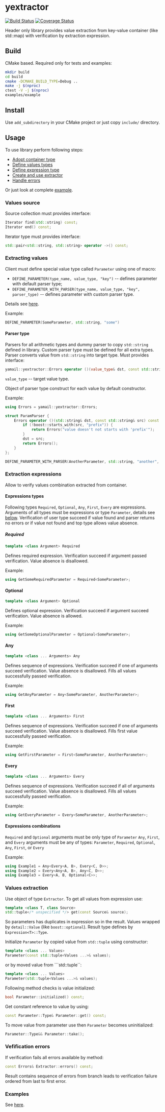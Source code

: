 # yextractor

[![Build Status](https://travis-ci.org/elsid/yextractor.svg?branch=master)](https://travis-ci.org/elsid/yextractor)
[![Coverage Status](https://coveralls.io/repos/github/elsid/yextractor/badge.svg?branch=master)](https://coveralls.io/github/elsid/yextractor?branch=master)

Header only library provides value extraction from key-value container
(like std::map) with verification by extraction expression.

## Build

CMake based. Required only for tests and examples:
```bash
mkdir build
cd build
cmake -DCMAKE_BUILD_TYPE=Debug ..
make -j $(nproc)
ctest -V -j $(nproc)
examples/example
```

## Install

Use ```add_subdirectory``` in your CMake project or just copy ```include/``` directory.

## Usage

To use library perform following steps:
* [Adopt container type](#values-source)
* [Define values types](#extracting-values)
* [Define expression type](#extraction-expressions)
* [Create and use extractor](#values-extraction)
* [Handle errors](#vefification-errors)

Or just look at complete [example](#examples).

### Values source

Source collection must provides interface:
```c++
Iterator find(std::string) const;
Iterator end() const;
```

Iterator type must provides interface:
```c++
std::pair<std::string, std::string> operator ->() const;
```

### Extracting values

Client must define special value type called ```Parameter``` using one of macro:
* ```DEFINE_PARAMETER(type_name, value_type, "key")``` -- defines parameter with default parser type;
* ```DEFINE_PARAMETER_WITH_PARSER(type_name, value_type, "key", parser_type)``` -- defines parameter with custom parser type.

Details see [here](include/yamail/yextractor/parameter.hpp).

Example:
```c++
DEFINE_PARAMETER(SomeParameter, std::string, "some")
```

#### Parser type

Parsers for all arithmetic types and dummy parser to copy ```std::string``` defined in library.
Custom parser type must be defined for all extra types.
Parser converts value from ```std::string``` into target type.
Must provides interface:
```c++
yamail::yextractor::Errors operator ()(value_type& dst, const std::string& src) const;
```

```value_type``` -- target value type.

Object of parser type construct for each value by default constructor.

Example:
```c++
using Errors = yamail::yextractor::Errors;

struct ParamParser {
    Errors operator ()(std::string& dst, const std::string& src) const {
        if (!boost::starts_with(src, "prefix")) {
            return Errors("value doesn't not starts with 'prefix'");
        }
        dst = src;
        return Errors();
    }
};

DEFINE_PARAMETER_WITH_PARSER(AnotherParameter, std::string, "another", ParamParser)
```

### Extraction expressions

Allow to verify values combination extracted from container.

#### Expressions types

Following types ```Required```, ```Optional```, ```Any```, ```First```, ```Every``` are expressions.
Arguments of all types must be expressions or type ```Parameter```, details see [below](#expressions-combinations).
Verification of user type succeed if value found and parser returns no errors or if value not found and top type allows value absence.

##### Required

```c++
template <class Argument> Required
```

Defines required expression.
Verification succeed if argument passed verification. Value absence is disallowed.

Example:
```c++
using GetSomeRequiredParameter = Required<SomeParameter>;
```

#### Optional

```c++
template <class Argument> Optional
```

Defines optional expression.
Verification succeed if argument succeed verification. Value absence is allowed.

Example:
```c++
using GetSomeOptionalParameter = Optional<SomeParameter>;
```

#### Any

```c++
template <class ... Arguments> Any
```

Defines sequence of expressions.
Verification succeed if one of arguments succeed verification.
Value absence is disallowed.
Fills all values successfully passed verification.

Example:
```c++
using GetAnyParameter = Any<SomeParameter, AnotherParameter>;
```

#### First

```c++
template <class ... Arguments> First
```

Defines sequence of expressions.
Verification succeed if one of arguments succeed verification.
Value absence is disallowed.
Fills first value successfully passed verification.

Example:
```c++
using GetFirstParameter = First<SomeParameter, AnotherParameter>;
```

#### Every

```c++
template <class ... Arguments> Every
```

Defines sequence of expressions.
Verification succeed if all of arguments succeed verification.
Value absence is disallowed.
Fills all values successfully passed verification.

Example:
```c++
using GetEveryParameter = Every<SomeParameter, AnotherParameter>;
```

#### Expressions combinations

```Required``` and ```Optional``` arguments must be only type of ```Parameter```
```Any```, ```First```, and ```Every``` arguments must be any of types:
```Parameter```, ```Required```, ```Optional```, ```Any```, ```First```, or ```Every```

Example:
```c++
using Example1 = Any<Every<A, B>, Every<C, D>>;
using Example2 = Every<Any<A, B>, Any<C, D>>;
using Example3 = Every<A, B, Optional<C>>;
```

### Values extraction

Use object of type ```Extractor```.
To get all values from expression use:
```c++
template <class T, class Source>
std::tuple</* unspecified */> get(const Source& source);
```

So parameters has duplicates in expression so in the result.
Values wrapped by ```detail::Value``` (like ```boost::optional```).
Result type defines by ```Expression<T>::Type```.

Initialize ```Parameter``` by copied value from ```std::tuple``` using constructor:
```c++
template <class ... Values>
Parameter(const std::tuple<Values ...>& values);
```

or by moved value from ```std::tuple``:
```c++
template <class ... Values>
Parameter(std::tuple<Values ...>& values);
```

Following method checks is value initialized:
```c++
bool Parameter::initialized() const;
```

Get constant reference to value by using:
```c++
const Parameter::Type& Parameter::get() const;
```

To move value from parameter use then ```Parameter``` becomes uninitialized:
```c++
Parameter::Type&& Parameter::take();
```

### Vefification errors

If verification fails all errors available by method:
```c++
const Errors& Extractor::errors() const;
```

Result contains sequence of errors from branch leads to verification failure ordered from last to first error.

### Examples

See [here](examples/main.cpp).
